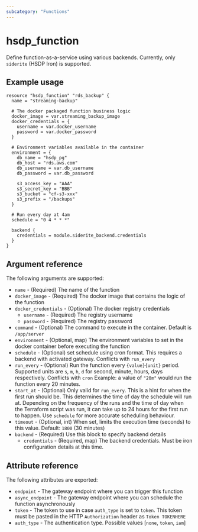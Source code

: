 ```yaml
---
subcategory: "Functions"
---
```


# hsdp_function

Define function-as-a-service using various backends. Currently,
only `siderite` (HSDP Iron) is supported.

## Example usage

```hcl
resource "hsdp_function" "rds_backup" {
  name = "streaming-backup"
  
  # The docker packaged function business logic
  docker_image = var.streaming_backup_image
  docker_credentials = {
    username = var.docker_username
    password = var.docker_password
  }
  
  # Environment variables available in the container
  environment = {
    db_name = "hsdp_pg"
    db_host = "rds.aws.com"
    db_username = var.db_username
    db_password = var.db_password
    
    s3_access_key = "AAA"
    s3_secret_key = "BBB"
    s3_bucket = "cf-s3-xxx"
    s3_prefix = "/backups"
  }

  # Run every day at 4am
  schedule = "0 4 * * *"

  backend {
    credentials = module.siderite_backend.credentials
  }  
}
```

## Argument reference

The following arguments are supported:

* `name` - (Required) The name of the function
* `docker_image` - (Required) The docker image that contains the logic of the function
* `docker_credentials` - (Optional) The docker registry credentials
  * `username` - (Required) The registry username
  * `password` - (Required) The registry password  
* `command` - (Optional) The command to execute in the container. Default is `/app/server`
* `environment` - (Optional, map) The environment variables to set in the docker container before executing the function
* `schedule` - (Optional) set schedule using cron format. This requires a backend with activated gateway. Conflicts with `run_every`
* `run_every` - (Optional) Run the function every `{value}{unit}` period. Supported units are `s`, `m`, `h`, `d` for second, minute, hours, days respectively. Conflicts with `cron`
  Example: a value of `"20m"` would run the function every 20 minutes.
* `start_at` - (Optional) Only valid for `run_every`. This is a hint for when the first run should be.
  This determines the time of day the schedule will run at. Depending on the frequency of the runs and
  the time of day when the Terraform script was run, it can take up to 24 hours for the first run to happen.
  Use `schedule` for more accurate scheduling behaviour.
* `timeout` - (Optional, int) When set, limits the execution time (seconds) to this value. Default: `1800` (30 minutes)
* `backend` - (Required) Use this block to specify backend details
  * `credentials` - (Required, map) The backend credentials. Must be iron configuration details at this time.

## Attribute reference

The following attributes are exported:

* `endpoint` - The gateway endpoint where you can trigger this function
* `async_endpoint` - The gateway endpoint where you can schedule the function asynchronously  
* `token` - The token to use in case `auth_type` is set to `token`. This token must be pasted in the HTTP `Authorization` header as `Token TOKENHERE`  
* `auth_type` - The authentication type. Possible values [`none`, `token`, `iam`]
